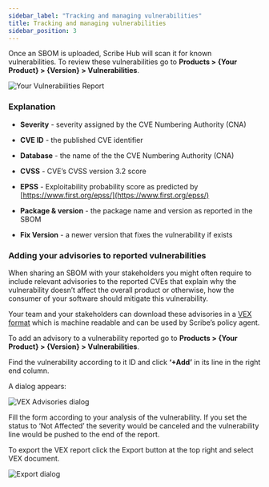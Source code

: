 ```yaml
---
sidebar_label: "Tracking and managing vulnerabilities"
title: Tracking and managing vulnerabilities
sidebar_position: 3
---
```


Once an SBOM is uploaded, Scribe Hub will scan it for known vulnerabilities. To review these vulnerabilities go to **Products > {Your Product} > {Version} > Vulnerabilities**.

<img src='../../../../../img/start/vulnerabilities-start.jpg' alt='Your Vulnerabilities Report'/>

### Explanation

* **Severity** - severity assigned by the CVE Numbering Authority (CNA)

* **CVE ID** - the published CVE identifier

* **Database** - the name of the the CVE Numbering Authority (CNA)

* **CVSS** - CVE’s CVSS version 3.2 score

* **EPSS** - Exploitability probability score as predicted by [https://www.first.org/epss/](https://www.first.org/epss/)

* **Package & version** - the package name and version as reported in the SBOM

* **Fix Version** - a newer version that fixes the vulnerability if exists

### Adding your advisories to reported vulnerabilities

When sharing an SBOM with your stakeholders you might often require to include relevant advisories to the reported CVEs that explain why the vulnerability doesn’t affect the overall product or otherwise, how the consumer of your software should mitigate this vulnerability.

Your team and your stakeholders can download these advisories in a [VEX format](https://cyclonedx.org/capabilities/vex/) which is machine readable and can be used by Scribe’s policy agent.

To add an advisory to a vulnerability reported go to **Products > {Your Product} > {Version} > Vulnerabilities**.

Find the vulnerability according to it ID and click **‘+Add’** in its line in the right end column.

A dialog appears:

<img src='../../../../../img/start/vex-start.jpg' alt='VEX Advisories dialog'/>

Fill the form according to your analysis of the vulnerability. If you set the status to ‘Not Affected’ the severity would be canceled and the vulnerability line would be pushed to the end of the report.

To export the VEX report click the Export button at the top right and select VEX document.

<img src='../../../../../img/start/export-start.jpg' alt='Export dialog'/>




